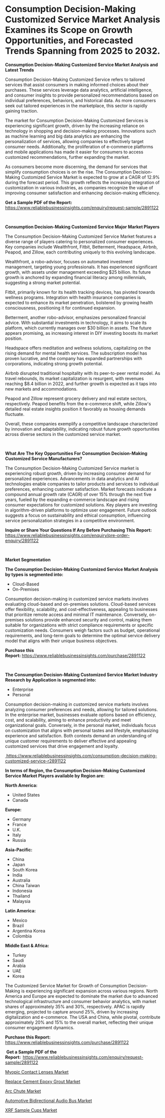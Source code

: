 <p><h1>Consumption Decision-Making Customized Service Market Analysis Examines its Scope on Growth Opportunities, and Forecasted Trends Spanning from 2025 to 2032.</h1></p><p><strong>Consumption Decision-Making Customized Service Market Analysis and Latest Trends</strong></p>
<p><p>Consumption Decision-Making Customized Service refers to tailored services that assist consumers in making informed choices about their purchases. These services leverage data analytics, artificial intelligence, and consumer insights to provide personalized recommendations based on individual preferences, behaviors, and historical data. As more consumers seek out tailored experiences in the marketplace, this sector is rapidly gaining traction.</p><p>The market for Consumption Decision-Making Customized Services is experiencing significant growth, driven by the increasing reliance on technology in shopping and decision-making processes. Innovations such as machine learning and big data analytics are enhancing the personalization of services, allowing companies to effectively target consumer needs. Additionally, the proliferation of e-commerce platforms and mobile applications has made it easier for consumers to access customized recommendations, further expanding the market.</p><p>As consumers become more discerning, the demand for services that simplify consumption choices is on the rise. The Consumption Decision-Making Customized Service Market is expected to grow at a CAGR of 12.9% during the forecast period. This growth reflects the increasing integration of customization in various industries, as companies recognize the value of improving consumer satisfaction and enhancing decision-making efficiency.</p></p>
<p><strong>Get a Sample PDF of the Report:&nbsp;</strong> <a href="https://www.reliablebusinessinsights.com/enquiry/request-sample/2891122?utm_campaign=117&utm_medium=2&utm_source=Github&utm_content=ia&utm_term=14032025&utm_id=consumption-decision-making-customized-service">https://www.reliablebusinessinsights.com/enquiry/request-sample/2891122</a></p>
<p>&nbsp;</p>
<p><strong>Consumption Decision-Making Customized Service Major Market Players</strong></p>
<p><p>The Consumption Decision-Making Customized Service Market features a diverse range of players catering to personalized consumer experiences. Key companies include Wealthfront, Fitbit, Betterment, Headspace, Airbnb, Peapod, and Zillow, each contributing uniquely to this evolving landscape.</p><p>Wealthfront, a robo-advisor, focuses on automated investment management, targeting young professionals. It has experienced significant growth, with assets under management exceeding $25 billion. Its future growth is anchored by expanding financial literacy among millennials, suggesting a strong market potential.</p><p>Fitbit, primarily known for its health tracking devices, has pivoted towards wellness programs. Integration with health insurance companies is expected to enhance its market penetration, bolstered by growing health consciousness, positioning it for continued expansion.</p><p>Betterment, another robo-advisor, emphasizes personalized financial advice. With substantial investments in technology, it aims to scale its platform, which currently manages over $30 billion in assets. The future appears promising, as increasing interest in DIY investing boosts its market position.</p><p>Headspace offers meditation and wellness solutions, capitalizing on the rising demand for mental health services. The subscription model has proven lucrative, and the company has expanded partnerships with corporations, indicating strong growth potential.</p><p>Airbnb disrupted traditional hospitality with its peer-to-peer rental model. As travel rebounds, its market capitalization is resurgent, with revenues reaching $8.4 billion in 2022, and further growth is expected as it taps into new markets and accommodations.</p><p>Peapod and Zillow represent grocery delivery and real estate sectors, respectively. Peapod benefits from the e-commerce shift, while Zillow's detailed real estate insights position it favorably as housing demands fluctuate.</p><p>Overall, these companies exemplify a competitive landscape characterized by innovation and adaptability, indicating robust future growth opportunities across diverse sectors in the customized service market.</p></p>
<p>&nbsp;</p>
<p><strong>What Are The Key Opportunities For Consumption Decision-Making Customized Service Manufacturers?</strong></p>
<p><p>The Consumption Decision-Making Customized Service market is experiencing robust growth, driven by increasing consumer demand for personalized experiences. Advancements in data analytics and AI technologies enable companies to tailor products and services to individual preferences, enhancing customer satisfaction. Market forecasts indicate a compound annual growth rate (CAGR) of over 15% through the next five years, fueled by the expanding e-commerce landscape and rising consumer expectations for customized solutions. Key players are investing in algorithm-driven platforms to optimize user engagement. Future outlook suggests a focus on sustainability and ethical consumption, influencing service personalization strategies in a competitive environment.</p></p>
<p><strong>Inquire or Share Your Questions If Any Before Purchasing This Report:</strong> <a href="https://www.reliablebusinessinsights.com/enquiry/pre-order-enquiry/2891122?utm_campaign=117&utm_medium=2&utm_source=Github&utm_content=ia&utm_term=14032025&utm_id=consumption-decision-making-customized-service">https://www.reliablebusinessinsights.com/enquiry/pre-order-enquiry/2891122</a></p>
<p>&nbsp;</p>
<p><strong>Market Segmentation</strong></p>
<p><strong>The Consumption Decision-Making Customized Service Market Analysis by types is segmented into:</strong></p>
<p><ul><li>Cloud-Based</li><li>On-Premises</li></ul></p>
<p><p>Consumption decision-making in customized service markets involves evaluating cloud-based and on-premises solutions. Cloud-based services offer flexibility, scalability, and cost-effectiveness, appealing to businesses that prioritize remote access and minimal IT maintenance. Conversely, on-premises solutions provide enhanced security and control, making them suitable for organizations with strict compliance requirements or specific customization needs. Consumers weigh factors such as budget, operational requirements, and long-term goals to determine the optimal service delivery model that aligns with their unique business objectives.</p></p>
<p><strong>Purchase this Report:&nbsp;</strong><a href="https://www.reliablebusinessinsights.com/purchase/2891122?utm_campaign=117&utm_medium=2&utm_source=Github&utm_content=ia&utm_term=14032025&utm_id=consumption-decision-making-customized-service">https://www.reliablebusinessinsights.com/purchase/2891122</a></p>
<p>&nbsp;</p>
<p><strong>The Consumption Decision-Making Customized Service Market Industry Research by Application is segmented into:</strong></p>
<p><ul><li>Enterprise</li><li>Personal</li></ul></p>
<p><p>Consumption decision-making in customized service markets involves analyzing consumer preferences and needs, allowing for tailored solutions. In the enterprise market, businesses evaluate options based on efficiency, cost, and scalability, aiming to enhance productivity and meet organizational goals. Conversely, in the personal market, individuals focus on customization that aligns with personal tastes and lifestyle, emphasizing experience and satisfaction. Both contexts demand an understanding of unique customer requirements to deliver effective and appealing customized services that drive engagement and loyalty.</p></p>
<p><a href="https://www.reliablebusinessinsights.com/consumption-decision-making-customized-service-r2891122?utm_campaign=117&utm_medium=2&utm_source=Github&utm_content=ia&utm_term=14032025&utm_id=consumption-decision-making-customized-service">&nbsp;https://www.reliablebusinessinsights.com/consumption-decision-making-customized-service-r2891122</a></p>
<p><strong>In terms of Region, the Consumption Decision-Making Customized Service Market Players available by Region are:</strong></p>
<p>
    <p> <strong> North America: </strong>
        <ul>
            <li>United States</li>
            <li>Canada</li>
        </ul>
        </p> 
    <p> <strong> Europe: </strong>
        <ul>
            <li>Germany</li>
            <li>France</li>
            <li>U.K.</li>
            <li>Italy</li>
            <li>Russia</li>
        </ul>
        </p> 
    <p> <strong> Asia-Pacific: </strong>
        <ul>
            <li>China</li>
            <li>Japan</li>
            <li>South Korea</li>
            <li>India</li>
            <li>Australia</li>
            <li>China Taiwan</li>
            <li>Indonesia</li>
            <li>Thailand</li>
            <li>Malaysia</li>
        </ul>
        </p> 
    <p> <strong> Latin America: </strong>
        <ul>
            <li>Mexico</li>
            <li>Brazil</li>
            <li>Argentina Korea</li>
            <li>Colombia</li>
        </ul>
        </p> 
    <p> <strong> Middle East & Africa: </strong>
        <ul>
            <li>Turkey</li>
            <li>Saudi</li>
            <li>Arabia</li>
            <li>UAE</li>
            <li>Korea</li>
        </ul>
    </p>
    </p>
<p><p>The Customized Service Market for Growth of Consumption Decision-Making is experiencing significant expansion across various regions. North America and Europe are expected to dominate the market due to advanced technological infrastructure and consumer behavior analytics, with market shares of approximately 35% and 30%, respectively. APAC is rapidly emerging, projected to capture around 25%, driven by increasing digitalization and e-commerce. The USA and China, while pivotal, contribute approximately 20% and 15% to the overall market, reflecting their unique consumer engagement dynamics.</p></p>
<p><strong>Purchase this Report: </strong><a href="https://www.reliablebusinessinsights.com/purchase/2891122?utm_campaign=117&utm_medium=2&utm_source=Github&utm_content=ia&utm_term=14032025&utm_id=consumption-decision-making-customized-service">https://www.reliablebusinessinsights.com/purchase/2891122</a></p>
<p>&nbsp;<strong>Get a Sample PDF of the Report:&nbsp;&nbsp;</strong><a href="https://www.reliablebusinessinsights.com/enquiry/request-sample/2891122?utm_campaign=117&utm_medium=2&utm_source=Github&utm_content=ia&utm_term=14032025&utm_id=consumption-decision-making-customized-service">https://www.reliablebusinessinsights.com/enquiry/request-sample/2891122</a></p>
<p><strong></strong></p>
<p><p><a href="https://github.com/gunbybeahmg1/Market-Research-Report-List-1/blob/main/myopic-contact-lenses-market.md?utm_campaign=117&utm_medium=2&utm_source=Github&utm_content=ia&utm_term=14032025&utm_id=consumption-decision-making-customized-service">Myopic Contact Lenses Market</a></p><p><a href="https://github.com/melkebps5/Market-Research-Report-List-1/blob/main/replace-cement-epoxy-grout-market.md?utm_campaign=117&utm_medium=2&utm_source=Github&utm_content=ia&utm_term=14032025&utm_id=consumption-decision-making-customized-service">Replace Cement Epoxy Grout Market</a></p><p><a href="https://github.com/signallaikun/Market-Research-Report-List-1/blob/main/arc-chute-market.md?utm_campaign=117&utm_medium=2&utm_source=Github&utm_content=ia&utm_term=14032025&utm_id=consumption-decision-making-customized-service">Arc Chute Market</a></p><p><a href="https://github.com/celpabembes/Market-Research-Report-List-1/blob/main/automotive-bidirectional-audio-bus-market.md?utm_campaign=117&utm_medium=2&utm_source=Github&utm_content=ia&utm_term=14032025&utm_id=consumption-decision-making-customized-service">Automotive Bidirectional Audio Bus Market</a></p><p><a href="https://github.com/mateyappiazo/Market-Research-Report-List-1/blob/main/xrf-sample-cups-market.md?utm_campaign=117&utm_medium=2&utm_source=Github&utm_content=ia&utm_term=14032025&utm_id=consumption-decision-making-customized-service">XRF Sample Cups Market</a></p></p>